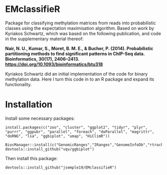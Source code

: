 # EMclassifieR
Package for classifying methylation matrices from reads into probabilistic classes using the expectation maximisation algorithm. Based on work by Kyriakos Schwartz, which was based on the following publication, and code in the supplementary material thereof:

__Nair, N. U., Kumar, S., Moret, B. M. E., & Bucher, P. (2014). Probabilistic partitioning methods to find significant patterns in ChIP-Seq data. Bioinformatics, 30(17), 2406–2413. https://doi.org/10.1093/bioinformatics/btu318__

Kyriakos Schwartz did an initial implementation of the code for binary methylation data. Here I turn this code in to an R package and expand its functionality.

# Installation
Install some necessary packages:
```
install.packages(c("zoo", "cluster", "ggplot2", "tidyr", "plyr", "purrr", "ggpubr", "parallel", "foreach", "doParallel", "magrittr", "doRNG", "lsa", "ggbiplot", "umap", "HiClimR"))

BiocManager::install(c("GenomicRanges","IRanges","GenomeInfoDb","rtracklayer","Gviz","TxDb.Celegans.UCSC.ce11.refGene","maigesPack"))
devtools::install_github("vqv/ggbiplot")
```

Then install this package:
```
devtools::install_github("jsemple19/EMclassifieR")
```
